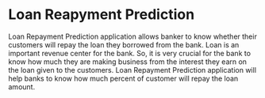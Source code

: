 # Loan Reapyment Prediction

Loan Repayment Prediction application allows banker to know whether their customers will repay the loan they borrowed from the bank. Loan is an important revenue center for the bank. So, it is very crucial for the bank to know how much they are making business from the interest they earn on the loan given to the customers. Loan Repayment Prediction application will help banks to know how much percent of customer will repay the loan amount.
